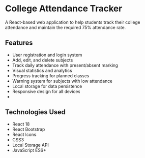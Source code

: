 # College Attendance Tracker

A React-based web application to help students track their college attendance and maintain the required 75% attendance rate.


## Features

- User registration and login system
- Add, edit, and delete subjects
- Track daily attendance with present/absent marking
- Visual statistics and analytics
- Progress tracking for planned classes
- Warning system for subjects with low attendance
- Local storage for data persistence
- Responsive design for all devices
- 
## Technologies Used

- React 18
- React Bootstrap
- React Icons
- CSS3
- Local Storage API
- JavaScript ES6+
